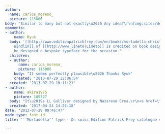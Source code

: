 ```yaml
---
author:
  name: carlos_moreno_
  picture: 115006
body: "Similar to many but not exactly\u2026 Any idea?\r\n[img:sites/default/files/old-images/mortadella1_4542.jpg]"
comments:
- author:
    name: Ryuk
  body: '[[http://www.editionpatrickfrey.com/en/books/mortadella-christoph-haensli-0|Cornel
    Windlin]] of [[http://www.lineto|Lineto]] is credited on book design so may be
    he designed a bespoke typeface for the occasion.'
  children:
  - author:
      name: carlos_moreno_
      picture: 115006
    body: "It seems perfectly plausible\u2026 Thanks Ryuk"
    created: '2013-07-29 12:06:54'
  created: '2013-07-29 10:11:21'
- author:
    name: akira1975
    picture: 109727
  body: "It\u2019s LL Gulliver designed by Nazareno Crea.\r\n<a href=\"https://www.instagram.com/p/BAqxk_KtVcY/\">https://www.instagram.com/p/BAqxk_KtVcY/</a>"
  created: '2017-04-24 14:22:18'
date: '2013-07-29 09:46:47'
node_type: font_id
title: '''Mortadella'' type - On swiss Edition Patrick Frey catalogue cover'

---
```

